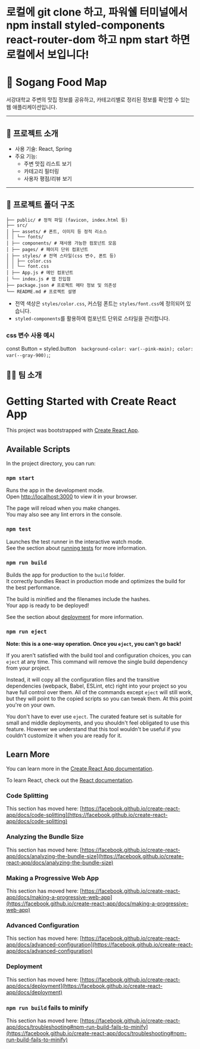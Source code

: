 # 로컬에 git clone 하고, 파워쉘 터미널에서 npm install styled-components react-router-dom 하고 npm start 하면 로컬에서 보입니다!

# 🥘 Sogang Food Map

서강대학교 주변의 맛집 정보를 공유하고, 카테고리별로 정리된 정보를 확인할 수 있는 웹 애플리케이션입니다.

---

## 🚀 프로젝트 소개

- 사용 기술: React, Spring
- 주요 기능:
  - 주변 맛집 리스트 보기
  - 카테고리 필터링
  - 사용자 평점/리뷰 보기

---

## 📁 프로젝트 폴더 구조

```
├── public/ # 정적 파일 (favicon, index.html 등)
├── src/
│ ├── assets/ # 폰트, 이미지 등 정적 리소스
│ │ └── fonts/
│ ├── components/ # 재사용 가능한 컴포넌트 모음
│ ├── pages/ # 페이지 단위 컴포넌트
│ ├── styles/ # 전역 스타일(css 변수, 폰트 등)
│ │ ├── color.css
│ │ └── font.css
│ ├── App.js # 메인 컴포넌트
│ └── index.js # 앱 진입점
├── package.json # 프로젝트 메타 정보 및 의존성
└── README.md # 프로젝트 설명

```

- 전역 색상은 `styles/color.css`, 커스텀 폰트는 `styles/font.css`에 정의되어 있습니다.
- `styled-components`를 활용하여 컴포넌트 단위로 스타일을 관리합니다.

### css 변수 사용 예시

const Button = styled.button`  background-color: var(--pink-main);
  color: var(--gray-900);`;

## 🙋‍♀️ 팀 소개

# Getting Started with Create React App

This project was bootstrapped with [Create React App](https://github.com/facebook/create-react-app).

## Available Scripts

In the project directory, you can run:

### `npm start`

Runs the app in the development mode.\
Open [http://localhost:3000](http://localhost:3000) to view it in your browser.

The page will reload when you make changes.\
You may also see any lint errors in the console.

### `npm test`

Launches the test runner in the interactive watch mode.\
See the section about [running tests](https://facebook.github.io/create-react-app/docs/running-tests) for more information.

### `npm run build`

Builds the app for production to the `build` folder.\
It correctly bundles React in production mode and optimizes the build for the best performance.

The build is minified and the filenames include the hashes.\
Your app is ready to be deployed!

See the section about [deployment](https://facebook.github.io/create-react-app/docs/deployment) for more information.

### `npm run eject`

**Note: this is a one-way operation. Once you `eject`, you can't go back!**

If you aren't satisfied with the build tool and configuration choices, you can `eject` at any time. This command will remove the single build dependency from your project.

Instead, it will copy all the configuration files and the transitive dependencies (webpack, Babel, ESLint, etc) right into your project so you have full control over them. All of the commands except `eject` will still work, but they will point to the copied scripts so you can tweak them. At this point you're on your own.

You don't have to ever use `eject`. The curated feature set is suitable for small and middle deployments, and you shouldn't feel obligated to use this feature. However we understand that this tool wouldn't be useful if you couldn't customize it when you are ready for it.

## Learn More

You can learn more in the [Create React App documentation](https://facebook.github.io/create-react-app/docs/getting-started).

To learn React, check out the [React documentation](https://reactjs.org/).

### Code Splitting

This section has moved here: [https://facebook.github.io/create-react-app/docs/code-splitting](https://facebook.github.io/create-react-app/docs/code-splitting)

### Analyzing the Bundle Size

This section has moved here: [https://facebook.github.io/create-react-app/docs/analyzing-the-bundle-size](https://facebook.github.io/create-react-app/docs/analyzing-the-bundle-size)

### Making a Progressive Web App

This section has moved here: [https://facebook.github.io/create-react-app/docs/making-a-progressive-web-app](https://facebook.github.io/create-react-app/docs/making-a-progressive-web-app)

### Advanced Configuration

This section has moved here: [https://facebook.github.io/create-react-app/docs/advanced-configuration](https://facebook.github.io/create-react-app/docs/advanced-configuration)

### Deployment

This section has moved here: [https://facebook.github.io/create-react-app/docs/deployment](https://facebook.github.io/create-react-app/docs/deployment)

### `npm run build` fails to minify

This section has moved here: [https://facebook.github.io/create-react-app/docs/troubleshooting#npm-run-build-fails-to-minify](https://facebook.github.io/create-react-app/docs/troubleshooting#npm-run-build-fails-to-minify)
